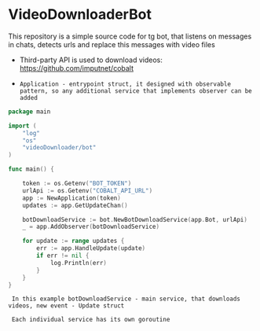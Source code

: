 # VideoDownloaderBot

This repository is a simple source code for tg bot, that listens on messages in chats, detects urls and replace this messages with video files


- Third-party API is used to download videos: https://github.com/imputnet/cobalt

- ```Application - entrypoint struct, it designed with observable pattern, so any additional service that implements observer can be added```

```go
package main

import (
	"log"
	"os"
	"videoDownloader/bot"
)

func main() {

	token := os.Getenv("BOT_TOKEN")
	urlApi := os.Getenv("COBALT_API_URL")
	app := NewApplication(token)
	updates := app.GetUpdateChan()

	botDownloadService := bot.NewBotDownloadService(app.Bot, urlApi)
	_ = app.AddObserver(botDownloadService)

	for update := range updates {
		err := app.HandleUpdate(update)
		if err != nil {
			log.Println(err)
		}
	}
}
```

``` In this example botDownloadService - main service, that downloads videos, new event - Update struct```

``` Each individual service has its own goroutine```